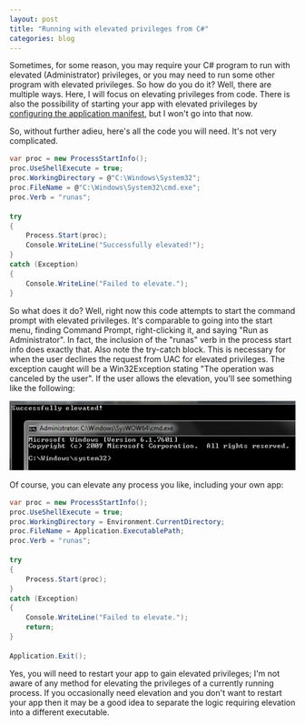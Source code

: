 ```yaml
---
layout: post
title: "Running with elevated privileges from C#"
categories: blog
---
```


Sometimes, for some reason, you may require your C# program to run with elevated (Administrator) privileges, or you may need to run some other program with elevated privileges. So how do you do it? Well, there are multiple ways. Here, I will focus on elevating privileges from code. There is also the possibility of starting your app with elevated privileges by [configuring the application manifest](http://msdn.microsoft.com/en-us/library/bb756929.aspx), but I won't go into that now.

So, without further adieu, here's all the code you will need. It's not very complicated.

```csharp
var proc = new ProcessStartInfo();
proc.UseShellExecute = true;
proc.WorkingDirectory = @"C:\Windows\System32";
proc.FileName = @"C:\Windows\System32\cmd.exe";
proc.Verb = "runas";

try
{
    Process.Start(proc);
    Console.WriteLine("Successfully elevated!");
}
catch (Exception)
{
    Console.WriteLine("Failed to elevate.");
}
```

So what does it do? Well, right now this code attempts to start the command prompt with elevated privileges. It's comparable to going into the start menu, finding Command Prompt, right-clicking it, and saying "Run as Administrator". In fact, the inclusion of the "runas" verb in the process start info does exactly that. Also note the try-catch block. This is necessary for when the user declines the request from UAC for elevated privileges. The exception caught will be a Win32Exception stating "The operation was canceled by the user". If the user allows the elevation, you'll see something like the following:

![Elevated process](/assets/img/blog/2012/06/elevated-cmd.png)

Of course, you can elevate any process you like, including your own app:

```csharp
var proc = new ProcessStartInfo(); 
proc.UseShellExecute = true; 
proc.WorkingDirectory = Environment.CurrentDirectory; 
proc.FileName = Application.ExecutablePath; 
proc.Verb = "runas";

try
{
    Process.Start(proc);
}
catch (Exception)
{
    Console.WriteLine("Failed to elevate.");
    return;
}

Application.Exit();
```

Yes, you will need to restart your app to gain elevated privileges; I'm not aware of any method for elevating the privileges of a currently running process. If you occasionally need elevation and you don't want to restart your app then it may be a good idea to separate the logic requiring elevation into a different executable.
